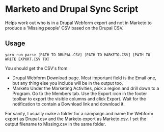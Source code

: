 # Marketo and Drupal Sync Script

Helps work out who is in a Drupal Webform export and not in Marketo to produce a
'Missing people' CSV based on the Drupal CSV.

## Usage

    yarn run parse [PATH TO DRUPAL.CSV] [PATH TO MARKETO.CSV] [PATH TO WRITE EXPORT.CSV TO]

You should get the CSV's from:

 - Drupal Webform Download page. Most important field is the Email one, but any
   thing else you include will be in the output too.
 - Marketo Under the Marketing Activities, pick a region and drill down to a
   Program. Go to the Members tab. Use the Export icon in the footer toolbar to
   export the visible columns and click Export. Wait for the notification to contain
   a Download link and download it.

For sanity, I usually make a folder for a campaign and name the Webform export as
Drupal.csv and the Marketo export as Marketo.csv. I set the output filename to
Missing.csv in the same folder.

